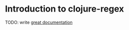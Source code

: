 # Introduction to clojure-regex

TODO: write [great documentation](http://jacobian.org/writing/great-documentation/what-to-write/)
